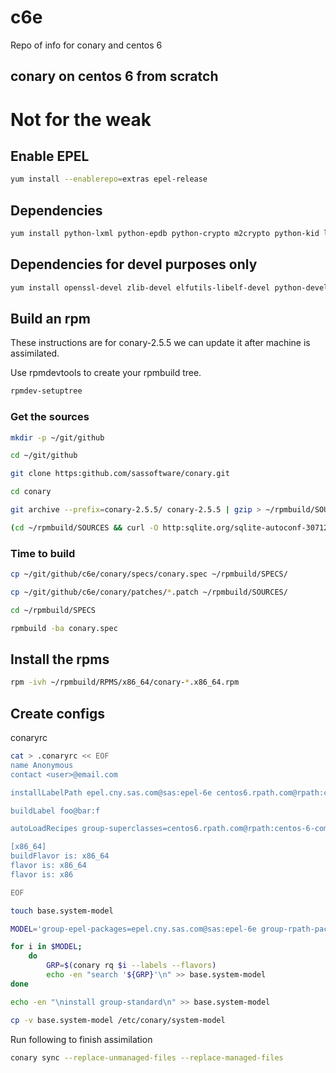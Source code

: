 # c6e
Repo of info for conary and centos 6 

conary on centos 6 from scratch
-------------------------------

Not for the weak
=================

## Enable EPEL

```sh
yum install --enablerepo=extras epel-release
```

## Dependencies

```sh
yum install python-lxml python-epdb python-crypto m2crypto python-kid libxslt
```

## Dependencies for devel purposes only

```sh
yum install openssl-devel zlib-devel elfutils-libelf-devel python-devel gcc make automake procps rpmdevtools
```

## Build an rpm

These instructions are for conary-2.5.5 we can update it after machine is assimilated.

Use rpmdevtools to create your rpmbuild tree.

```sh
rpmdev-setuptree
```

### Get the sources

```sh
mkdir -p ~/git/github

cd ~/git/github

git clone https:github.com/sassoftware/conary.git

cd conary

git archive --prefix=conary-2.5.5/ conary-2.5.5 | gzip > ~/rpmbuild/SOURCES/conary-2.5.5.tar.gz

(cd ~/rpmbuild/SOURCES && curl -O http:sqlite.org/sqlite-autoconf-3071201.tar.gz)
```

### Time to build

```sh
cp ~/git/github/c6e/conary/specs/conary.spec ~/rpmbuild/SPECS/

cp ~/git/github/c6e/conary/patches/*.patch ~/rpmbuild/SOURCES/

cd ~/rpmbuild/SPECS

rpmbuild -ba conary.spec
```

## Install the rpms

```sh
rpm -ivh ~/rpmbuild/RPMS/x86_64/conary-*.x86_64.rpm
```

## Create configs

conaryrc

```bash
cat > .conaryrc << EOF
name Anonymous
contact <user>@email.com

installLabelPath epel.cny.sas.com@sas:epel-6e centos6.rpath.com@rpath:centos-6-common centos6.rpath.com@rpath:centos-6e

buildLabel foo@bar:f

autoLoadRecipes group-superclasses=centos6.rpath.com@rpath:centos-6-common

[x86_64]
buildFlavor is: x86_64
flavor is: x86_64
flavor is: x86

EOF
```

```bash
touch base.system-model

MODEL='group-epel-packages=epel.cny.sas.com@sas:epel-6e group-rpath-packages=centos6.rpath.com@rpath:centos-6-common group-os=centos6.rpath.com@rpath:centos-6e'

for i in $MODEL;
    do
        GRP=$(conary rq $i --labels --flavors)
        echo -en "search '${GRP}'\n" >> base.system-model
done

echo -en "\ninstall group-standard\n" >> base.system-model

cp -v base.system-model /etc/conary/system-model

```

Run following to finish assimilation

```bash
conary sync --replace-unmanaged-files --replace-managed-files

```

